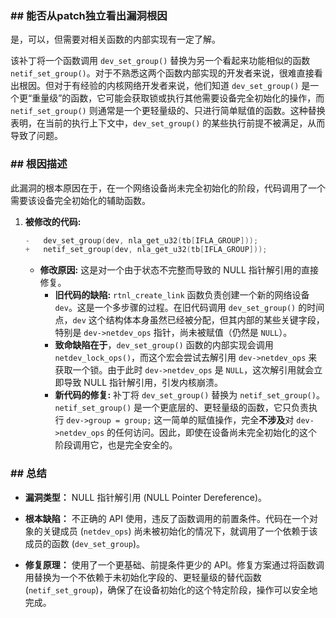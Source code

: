 ### **## 能否从patch独立看出漏洞根因**
是，可以，但需要对相关函数的内部实现有一定了解。

该补丁将一个函数调用 `dev_set_group()` 替换为另一个看起来功能相似的函数 `netif_set_group()`。对于不熟悉这两个函数内部实现的开发者来说，很难直接看出根因。但对于有经验的内核网络开发者来说，他们知道 `dev_set_group()` 是一个更“重量级”的函数，它可能会获取锁或执行其他需要设备完全初始化的操作，而 `netif_set_group()` 则通常是一个更轻量级的、只进行简单赋值的函数。这种替换表明，在当前的执行上下文中，`dev_set_group()` 的某些执行前提不被满足，从而导致了问题。

### **## 根因描述**

此漏洞的根本原因在于，在一个网络设备尚未完全初始化的阶段，代码调用了一个需要该设备完全初始化的辅助函数。

1.  **被修改的代码:**
    ```c
    -	dev_set_group(dev, nla_get_u32(tb[IFLA_GROUP]));
    +	netif_set_group(dev, nla_get_u32(tb[IFLA_GROUP]));
    ```
    *   **修改原因:** 这是对一个由于状态不完整而导致的 NULL 指针解引用的直接修复。
        *   **旧代码的缺陷:** `rtnl_create_link` 函数负责创建一个新的网络设备 `dev`。这是一个多步骤的过程。在旧代码调用 `dev_set_group()` 的时间点，`dev` 这个结构体本身虽然已经被分配，但其内部的某些关键字段，特别是 `dev->netdev_ops` 指针，尚未被赋值（仍然是 `NULL`）。
        *   **致命缺陷在于**，`dev_set_group()` 函数的内部实现会调用 `netdev_lock_ops()`，而这个宏会尝试去解引用 `dev->netdev_ops` 来获取一个锁。由于此时 `dev->netdev_ops` 是 `NULL`，这次解引用就会立即导致 NULL 指针解引用，引发内核崩溃。
        *   **新代码的修复:** 补丁将 `dev_set_group()` 替换为 `netif_set_group()`。`netif_set_group()` 是一个更底层的、更轻量级的函数，它只负责执行 `dev->group = group;` 这一简单的赋值操作，完全**不涉及**对 `dev->netdev_ops` 的任何访问。因此，即使在设备尚未完全初始化的这个阶段调用它，也是完全安全的。

### **## 总结**

*   **漏洞类型：**
    NULL 指针解引用 (NULL Pointer Dereference)。

*   **根本缺陷：**
    不正确的 API 使用，违反了函数调用的前置条件。代码在一个对象的关键成员 (`netdev_ops`) 尚未被初始化的情况下，就调用了一个依赖于该成员的函数 (`dev_set_group`)。

*   **修复原理：**
    使用了一个更基础、前提条件更少的 API。修复方案通过将函数调用替换为一个不依赖于未初始化字段的、更轻量级的替代函数 (`netif_set_group`)，确保了在设备初始化的这个特定阶段，操作可以安全地完成。